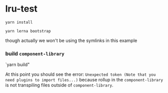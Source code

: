 # lru-test

`yarn install`

`yarn lerna bootstrap`

though actually we won't be using the symlinks in this example

### build `component-library`
`yarn build"

At this point you should see the error: `Unexpected token (Note that you need plugins to import files...)` because rollup in the `component-library` is not transpiling files outside of `component-library`.
